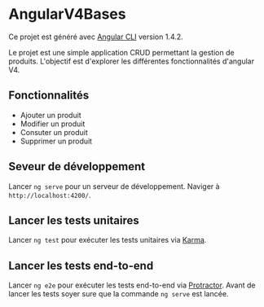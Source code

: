 # AngularV4Bases

Ce projet est généré avec [Angular CLI](https://github.com/angular/angular-cli) version 1.4.2.

Le projet est une simple application CRUD permettant la gestion de produits.
L'objectif est d'explorer les différentes fonctionnalités d'angular V4.

## Fonctionnalités

- Ajouter un produit
- Modifier un produit
- Consuter un produit
- Supprimer un produit

## Seveur de développement

Lancer `ng serve` pour un serveur de développement. 
Naviger à `http://localhost:4200/`.

## Lancer les tests unitaires

Lancer `ng test` pour exécuter les tests unitaires via [Karma](https://karma-runner.github.io).

## Lancer les tests end-to-end 

Lancer `ng e2e` pour exécuter les tests end-to-end via [Protractor](http://www.protractortest.org/).
Avant de lancer les tests soyer sure que la commande `ng serve` est lancée.
